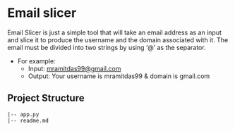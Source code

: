 # Email slicer
Email Slicer is just a simple tool that will take an email address as an input and slice it to produce the username and the domain associated with it. The email must be divided into two strings by using ‘@’ as the separator.

- For example:
  - Input: mramitdas99@gmail.com
  - Output: Your username is mramitdas99 & domain is gmail.com

## Project Structure
```
|-- app.py
|-- readme.md
```